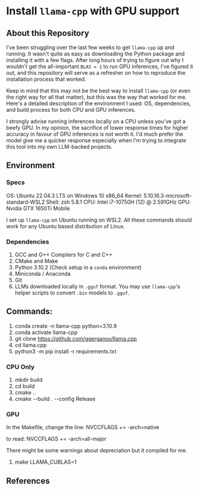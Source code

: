 # Install `llama-cpp` with GPU support

## About this Repository

I've been struggling over the last few weeks to get `llama-cpp` up and running. It wasn't quite as easy as downloading the Python package and installing it with a few flags. After long hours of trying to figure out why I wouldn't get the all-important `BLAS = 1` to run GPU inferences, I've figured it out, and this repository will serve as a refresher on how to reproduce the installation process that worked.

Keep in mind that this may not be the best way to install `llama-cpp` (or even the right way for all that matter), but this was the way that worked for me. Here's a detailed description of the environment I used: OS, dependencies, and build process for both CPU and GPU inferences.

I strongly advise running inferences locally on a CPU unless you've got a beefy GPU. In my opinion, the sacrifice of lower response times for higher accuracy in favour of GPU inferences is not worth it. I'd much prefer the model give me a quicker response especially when I'm trying to integrate this tool into my own LLM-backed projects. 

## Environment

### Specs

OS: Ubuntu 22.04.3 LTS on Windows 10 x86_64
Kernel: 5.10.16.3-microsoft-standard-WSL2
Shell: zsh 5.8.1
CPU: Intel i7-10750H (12) @ 2.591GHz
GPU: Nvidia GTX 1650Ti Mobile

I set up `llama-cpp` on Ubuntu running on WSL2. All these commands should work for any Ubuntu based distribution of Linux.

### Dependencies

1. GCC and G++ Compilers for C and C++
2. CMake and Make
3. Python 3.10.2 (Check setup in a `conda` environment)
4. Miniconda / Anaconda
5. Git
6. LLMs downloaded locally in `.gguf` format. You may use `llama-cpp`'s helper scripts to convert `.bin` models to `.gguf`. 

## Commands:

1. conda create -n llama-cpp python=3.10.9
2. conda activate llama-cpp
3. git clone https://github.com/ggerganov/llama.cpp
4. cd llama.cpp
5. python3 -m pip install -r requirements.txt

### CPU Only
1. mkdir build
2. cd build
3. cmake ..
4. cmake --build . --config Release

### GPU

In the Makefile, change the line:
NVCCFLAGS += -arch=native

to read:
NVCCFLAGS += -arch=all-major

There might be some warnings about depreciation but it compiled for me.

1. make LLAMA_CUBLAS=1

## References